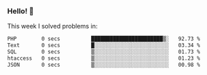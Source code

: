 ### Hello! 👋

This week I solved problems in:

<!--START_SECTION:waka-->

```txt
PHP        0 secs          ███████████████████████▒░   92.73 %
Text       0 secs          █░░░░░░░░░░░░░░░░░░░░░░░░   03.34 %
SQL        0 secs          ▒░░░░░░░░░░░░░░░░░░░░░░░░   01.73 %
htaccess   0 secs          ▒░░░░░░░░░░░░░░░░░░░░░░░░   01.23 %
JSON       0 secs          ▒░░░░░░░░░░░░░░░░░░░░░░░░   00.98 %
```

<!--END_SECTION:waka-->
